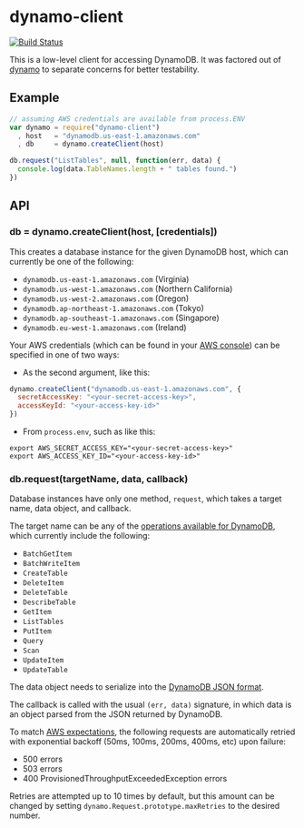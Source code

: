 dynamo-client
=============

[![Build Status](https://secure.travis-ci.org/jed/dynamo-client.png?branch=master)](http://travis-ci.org/jed/dynamo-client)

This is a low-level client for accessing DynamoDB. It was factored out of [dynamo](http://github.com/jed/dynamo) to separate concerns for better testability.

Example
-------

```javascript
// assuming AWS credentials are available from process.ENV
var dynamo = require("dynamo-client")
  , host   = "dynamodb.us-east-1.amazonaws.com"
  , db     = dynamo.createClient(host)

db.request("ListTables", null, function(err, data) {
  console.log(data.TableNames.length + " tables found.")
})
```

API
---

### db = dynamo.createClient(host, [credentials])

This creates a database instance for the given DynamoDB host, which can currently be one of the following:

- `dynamodb.us-east-1.amazonaws.com` (Virginia)
- `dynamodb.us-west-1.amazonaws.com` (Northern California)
- `dynamodb.us-west-2.amazonaws.com` (Oregon)
- `dynamodb.ap-northeast-1.amazonaws.com` (Tokyo)
- `dynamodb.ap-southeast-1.amazonaws.com` (Singapore)
- `dynamodb.eu-west-1.amazonaws.com` (Ireland)

Your AWS credentials (which can be found in your [AWS console](https://portal.aws.amazon.com/gp/aws/securityCredentials)) can be specified in one of two ways:

- As the second argument, like this:

```javascript
dynamo.createClient("dynamodb.us-east-1.amazonaws.com", {
  secretAccessKey: "<your-secret-access-key>",
  accessKeyId: "<your-access-key-id>"
})
```

- From `process.env`, such as like this:

```
export AWS_SECRET_ACCESS_KEY="<your-secret-access-key>"
export AWS_ACCESS_KEY_ID="<your-access-key-id>"
```

### db.request(targetName, data, callback)

Database instances have only one method, `request`, which takes a target name, data object, and callback.

The target name can be any of the [operations available for DynamoDB](http://docs.amazonwebservices.com/amazondynamodb/latest/developerguide/operationlist.html
), which currently include the following:

- `BatchGetItem`
- `BatchWriteItem`
- `CreateTable`
- `DeleteItem`
- `DeleteTable`
- `DescribeTable`
- `GetItem`
- `ListTables`
- `PutItem`
- `Query`
- `Scan`
- `UpdateItem`
- `UpdateTable`

The data object needs to serialize into the [DynamoDB JSON format](http://docs.amazonwebservices.com/amazondynamodb/latest/developerguide/DataFormat.html).

The callback is called with the usual `(err, data)` signature, in which data is an object parsed from the JSON returned by DynamoDB.

To match [AWS expectations](http://docs.amazonwebservices.com/amazondynamodb/latest/developerguide/ErrorHandling.html#APIRetries), the following requests are automatically retried with exponential backoff (50ms, 100ms, 200ms, 400ms, etc) upon failure:

- 500 errors
- 503 errors
- 400 ProvisionedThroughputExceededException errors

Retries are attempted up to 10 times by default, but this amount can be changed by setting `dynamo.Request.prototype.maxRetries` to the desired number.
